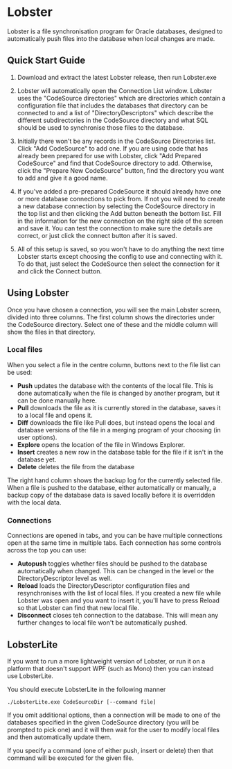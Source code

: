 
# Lobster

Lobster is a file synchronisation program for Oracle databases, designed to automatically push files into the database when local changes are made.

## Quick Start Guide
1) Download and extract the latest Lobster release, then run Lobster.exe

2) Lobster will automatically open the Connection List window. 
Lobster uses the "CodeSource directories" which are directories which contain a configuration file that includes the databases that directory can be connected to and a list of "DirectoryDescriptors" which describe the different subdirectories in the CodeSource directory and what SQL should be used to synchronise those files to the database.

3) Initially there won't be any records in the CodeSource Directories list. Click "Add CodeSource" to add one. If you are using code that has already been prepared for use with Lobster, click "Add Prepared CodeSource" and find that CodeSource directory to add. Otherwise, click the "Prepare New CodeSource" button, find the directory you want to add and give it a good name.

4) If you've added a pre-prepared CodeSource it should already have one or more database connections to pick from. If not you will need to create a new database connection by selecting the CodeSource directory in the top list and then clicking the Add button beneath the bottom list. Fill in the information for the new connection on the right side of the screen and save it. You can test the connection to make sure the details are correct, or just click the connect button after it is saved.

5) All of this setup is saved, so you won't have to do anything the next time Lobster starts except choosing the config to use and connecting with it. To do that, just select the CodeSource then select the connection for it and click the Connect button.

## Using Lobster

Once you have chosen a connection, you will see the main Lobster screen, divided into three columns. The first column shows the directories under the CodeSource directory. Select one of these and the middle column will show the files in that directory.

### Local files

When you select a file in the centre column, buttons next to the file list can be used:
 - **Push** updates the database with the contents of the local file. This is done automatically when the file is changed by another program, but it can be done manually here.
 - **Pull** downloads the file as it is currently stored in the database, saves it to a local file and opens it. 
 - **Diff** downloads the file like Pull does, but instead opens the local and database versions of the file in a merging program of your choosing (in user options). 
 - **Explore** opens the location of the file in Windows Explorer.
 - **Insert** creates a new row in the database table for the file if it isn't in the database yet.
 - **Delete** deletes the file from the database

The right hand column shows the backup log for the currently selected file. When a file is pushed to the database, either automatically or manually, a backup copy of the database data is saved locally before it is overridden with the local data.

### Connections

Connections are opened in tabs, and you can be have multiple connections open at the same time in multiple tabs. Each connection has some controls across the top you can use:
- **Autopush** toggles whether files should be pushed to the database automatically when changed. This can be changed in the  level or the DirectoryDescriptor level as well.
- **Reload** loads the DirectoryDescriptor configuration files and resynchronises with the list of local files. If you created a new file while Lobster was open and you want to insert it, you'll have to press Reload so that Lobster can find that new local file.
- **Disconnect** closes teh connection to the database. This will mean any further changes to local file won't be automatically pushed.


## LobsterLite

If you want to run a more lightweight version of Lobster, or run it on a platform that doesn't support WPF (such as Mono) then you can instead use LobsterLite.

You should execute LobsterLite in the following manner

`./LobsterLite.exe CodeSourceDir [--command file]`

If you omit additional options, then a connection will be made to one of the databases specified in the given CodeSource directory (you will be prompted to pick one) and it will then wait for the user to modify local files and then automatically update them.

If you specify a command (one of either push, insert or delete) then that command will be executed for the given file.